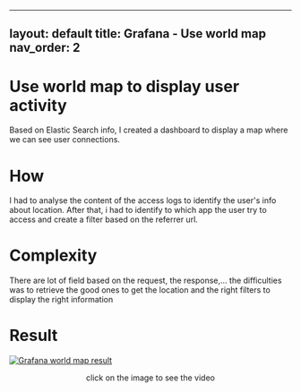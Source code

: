 ----
layout: default
title: Grafana - Use world map
nav_order: 2
---

# Use world map to display user activity

Based on Elastic Search info, I created a dashboard to display a map where we can see user connections.

# How

I had to analyse the content of the access logs to identify the user's info about location.
After that, i had to identify to which app the user try to access and create a filter based on the referrer url.

# Complexity

There are lot of field based on the request, the response,... the difficulties was to retrieve the good ones to get the location and the right filters to display the right information

# Result

[![Grafana world map result](https://user-images.githubusercontent.com/1218742/164321728-8b99705a-6bbd-4a36-ab26-22c11c962623.png)](https://user-images.githubusercontent.com/1218742/164321137-f8ead2fb-d311-4a07-b90b-692b1d95edce.mp4 "Grafana world map result")

<div align="center">click on the image to see the video</div>

